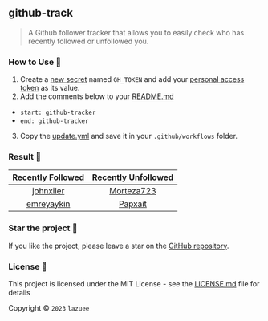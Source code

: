 ## github-track

> A Github follower tracker that allows you to easily check who has recently followed or unfollowed you.

### How to Use 🤔

1. Create a [new secret](../../settings/secrets/actions/new) named `GH_TOKEN` and add your [personal access token](https://github.com/settings/tokens/new?description=github-tracker&scopes=repo,gist) as its value.
2. Add the comments below to your [README.md](README.md?plain=1#L15)
- `start: github-tracker`
- `end: github-tracker`
3. Copy the [update.yml](./.github/workflows/update.yml) and save it in your `.github/workflows` folder.

### Result 🎉

<!-- start: github-tracker -->
| Recently Followed | Recently Unfollowed |
| :---: | :---: |
| [johnxiler](https://github.com/johnxiler) | [Morteza723](https://github.com/Morteza723) |
| [emreyaykin](https://github.com/emreyaykin) | [Papxait](https://github.com/Papxait) |
<!-- end: github-tracker -->

### Star the project 🌟

If you like the project, please leave a star on the [GitHub repository](../../).

### License 🔑

This project is licensed under the MIT License - see the [LICENSE.md](LICENSE.md) file for details

Copyright © `2023` `lazuee`
